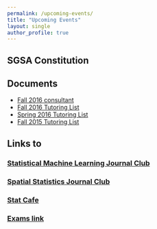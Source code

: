 ```yaml
---
permalink: /upcoming-events/
title: "Upcoming Events"
layout: single
author_profile: true
---
```


## SGSA Constitution

## Documents

- [Fall 2016 consultant](/assets/files/fall2016consultant.pdf)
- [Fall 2016 Tutoring List](/assets/files/fall2016tutor.pdf)
- [Spring 2016 Tutoring List](/assets/files/spring2016tutor.pdf)
- [Fall 2015 Tutoring List](/assets/files/fall2015tutor.pdf)

## Links to

### [Statistical Machine Learning Journal Club](http://wiki.stat.tamu.edu/index.php/Statistical_Machine_Learning_Journal_Club)

### [Spatial Statistics Journal Club](http://wiki.stat.tamu.edu/index.php/Spatial_Statistics_Journal_Club)

### [Stat Cafe](http://wiki.stat.tamu.edu/index.php/StatCafe)

### [Exams link](https://www.stat.tamu.edu/academics/ms-and-phd-exams/)
